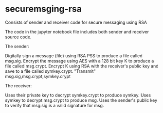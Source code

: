 # securemsging-rsa
Consists of sender and receiver code for secure messaging using RSA

The code in the jupyter notebook file includes both sender and receiver source code.

The sender:

Digitally sign a message (file) using RSA PSS to produce a file called msg.sig.
Encrypt the message using AES with a 128 bit key K to produce a file called msg.crypt.
Encrypt K using RSA with the receiver's public key and save to a file called symkey.crypt.
"Transmit" msg.sig,msg.crypt,symkey.crypt

The receiver:

Uses their private key to decrypt symkey.crypt to produce symkey.
Uses symkey to decrypt msg.crypt to produce msg.
Uses the sender's public key to verify that msg.sig is a valid signature for msg.

